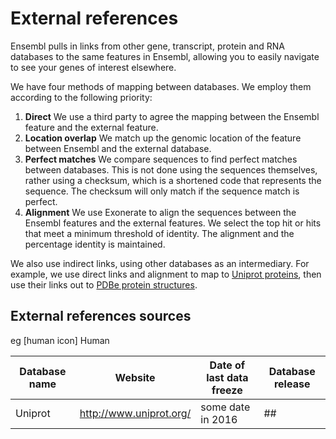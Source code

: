 # External references

Ensembl pulls in links from other gene, transcript, protein and RNA databases to the same features in Ensembl, allowing you to easily navigate to see your genes of interest elsewhere.

We have four methods of mapping between databases. We employ them according to the following priority:
1. **Direct** We use a third party to agree the mapping between the Ensembl feature and the external feature.
2. **Location overlap** We match up the genomic location of the feature between Ensembl and the external database.
3. **Perfect matches** We compare sequences to find perfect matches between databases. This is not done using the sequences themselves, rather using a checksum, which is a shortened code that represents the sequence. The checksum will only match if the sequence match is perfect.
4. **Alignment** We use Exonerate to align the sequences between the Ensembl features and the external features. We select the top hit or hits that meet a minimum threshold of identity. The alignment and the percentage identity is maintained.

We also use indirect links, using other databases as an intermediary. For example, we use direct links and alignment to map to [Uniprot proteins](http://www.uniprot.org/), then use their links out to [PDBe protein structures](https://www.ebi.ac.uk/pdbe/).

## External references sources

eg
[human icon] Human

| Database name | Website | Date of last data freeze | Database release |
| --- | --- | --- | --- |
| Uniprot | http://www.uniprot.org/ | some date in 2016 | ## |
